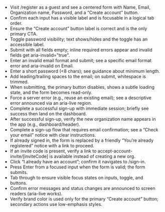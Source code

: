 - Visit /register as a guest and see a centered form with Name, Email, Organization name, Password, and a “Create account” button.
- Confirm each input has a visible label and is focusable in a logical tab order.
- Ensure the “Create account” button label is correct and is the only primary CTA.
- Toggle password visibility; text shows/hides and the toggle has an accessible label.
- Submit with all fields empty; inline required errors appear and invalid fields get aria-invalid="true".
- Enter an invalid email format and submit; see a specific email format error and aria-invalid on Email.
- Enter a short password (<8 chars); see guidance about minimum length.
- Add leading/trailing spaces to the email; on submit, whitespace is trimmed.
- When submitting, the primary button disables, shows a subtle loading state, and the form becomes read-only.
- Force a server error (e.g., reuse an existing email); see a descriptive error announced via an aria-live region.
- Complete a successful sign-up with immediate session; briefly see success then land on the dashboard.
- After successful sign-up, verify the new organization name appears in the app (e.g., dashboard/header).
- Complete a sign-up flow that requires email confirmation; see a “Check your email” notice with clear instructions.
- If already signed in, the form is replaced by a friendly “You’re already registered” notice with a link to proceed.
- If an invite code is present, verify a link to accept-account-invite/[inviteCode] is available instead of creating a new org.
- Click “I already have an account”; confirm it navigates to /sign-in.
- Press Enter from a focused input when the form is valid; the form submits.
- Tab through to ensure visible focus states on inputs, toggle, and buttons.
- Confirm error messages and status changes are announced to screen readers (aria-live works).
- Verify brand color is used only for the primary “Create account” button; secondary actions use low-emphasis styles.